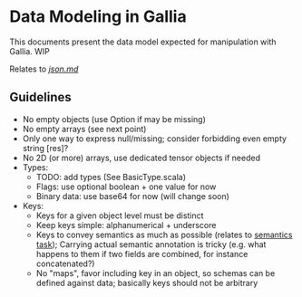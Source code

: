 # Data Modeling in Gallia

This documents present the data model expected for manipulation with Gallia.
WIP

Relates to [_json.md_](json.md)

## Guidelines
- <a name="a210113121804"></a> No empty objects (use Option if may be missing)
- <a name="a201104150254"></a> No empty arrays (see next point)
- <a name="a211212171620"></a> Only one way to express null/missing; consider forbidding even empty string [res]?
- <a name="a211212171834"></a> No 2D (or more) arrays, use dedicated tensor objects if needed
- <a name="a220302154326"></a> Types:
  - TODO: add types (See BasicType.scala)
  - <a name="a210513114314"></a> Flags: use optional boolean + one value for now
  - <a name="a220302154350"></a> Binary data: use base64 for now (will change soon)
- <a name="a220104142115"></a> Keys:
  - <a name="a201026170344"></a> Keys for a given object level must be distinct
  - <a name="a220104142116"></a> Keep keys simple: alphanumerical + underscore
  - <a name="a220104142117"></a> Keys to convey semantics as much as possible (relates to [semantics task](https://github.com/galliaproject/gallia-docs/blob/master/tasks.md#t210124100546)); Carrying actual semantic annotation is tricky (e.g. what happens to them if two fields are combined, for instance concatenated?)
  - <a name="a220104142114"></a> No "maps", favor including key in an object, so schemas can be defined against data; basically keys should not be arbitrary
<br/>
<br/>
<br/>
<br/>
<br/>
<br/>
<br/>
<br/>
<br/>
<br/>
<br/>
<br/>
<br/>
<br/>
<br/>
<br/>
<br/>
<br/>
<br/>
<br/>
<br/>
<br/>
<br/>
<br/>
<br/>
<br/>
<br/>
<br/>
<br/>
<br/>
<br/>
<br/>
<br/>
<br/>
<br/>
<br/>
<br/>
<br/>
<br/>
<br/>
<br/>
<br/>
<br/>
<br/>
<br/>
<br/>
<br/>
<br/>
